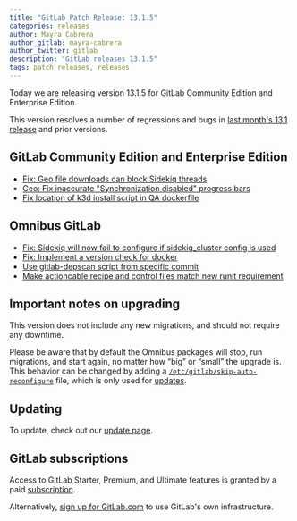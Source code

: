 ```yaml
---
title: "GitLab Patch Release: 13.1.5"
categories: releases
author: Mayra Cabrera
author_gitlab: mayra-cabrera
author_twitter: gitlab
description: "GitLab releases 13.1.5"
tags: patch releases, releases
---
```


Today we are releasing version 13.1.5 for GitLab Community Edition and Enterprise Edition.

This version resolves a number of regressions and bugs in [last month's 13.1
release](/releases/2020/06/22/gitlab-13-1-released/) and prior versions.

## GitLab Community Edition and Enterprise Edition

* [Fix: Geo file downloads can block Sidekiq threads](https://gitlab.com/gitlab-org/gitlab/-/merge_requests/36012)
* [Geo: Fix inaccurate "Synchronization disabled" progress bars](https://gitlab.com/gitlab-org/gitlab/-/merge_requests/36492)
* [Fix location of k3d install script in QA dockerfile](https://gitlab.com/gitlab-org/gitlab/-/merge_requests/36947)

## Omnibus GitLab

* [Fix: Sidekiq will now fail to configure if sidekiq_cluster config is used](https://gitlab.com/gitlab-org/omnibus-gitlab/-/merge_requests/4337)
* [Fix: Implement a version check for docker](https://gitlab.com/gitlab-org/omnibus-gitlab/-/merge_requests/4381)
* [Use gitlab-depscan script from specific commit](https://gitlab.com/gitlab-org/omnibus-gitlab/-/merge_requests/4418)
* [Make actioncable recipe and control files match new runit requirement](https://gitlab.com/gitlab-org/omnibus-gitlab/-/merge_requests/4419)

## Important notes on upgrading

This version does not include any new migrations, and should not require any
downtime.

Please be aware that by default the Omnibus packages will stop, run migrations,
and start again, no matter how “big” or “small” the upgrade is. This behavior
can be changed by adding a [`/etc/gitlab/skip-auto-reconfigure`](http://docs.gitlab.com/omnibus/update/README.html) file,
which is only used for [updates](https://docs.gitlab.com/omnibus/update/README.html).

## Updating

To update, check out our [update page](/update/).

## GitLab subscriptions

Access to GitLab Starter, Premium, and Ultimate features is granted by a paid [subscription](/pricing/).

Alternatively, [sign up for GitLab.com](https://gitlab.com/users/sign_in)
to use GitLab's own infrastructure.

